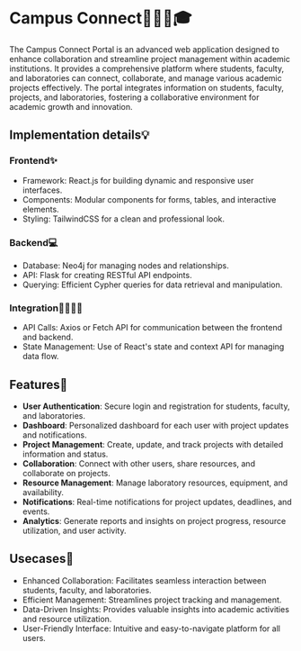 # **Campus Connect**👩🏻‍💻🎓
The Campus Connect Portal is an advanced web application designed to enhance collaboration and streamline project management within academic institutions. It provides a comprehensive platform where students, faculty, and laboratories can connect, collaborate, and manage various academic projects effectively. The portal integrates information on students, faculty, projects, and laboratories, fostering a collaborative environment for academic growth and innovation.

## **Implementation details**💡
### **Frontend**✨
- Framework: React.js for building dynamic and responsive user interfaces.
- Components: Modular components for forms, tables, and interactive elements.
- Styling: TailwindCSS for a clean and professional look.

### **Backend**💻
- Database: Neo4j for managing nodes and relationships.
- API: Flask for creating RESTful API endpoints.
- Querying: Efficient Cypher queries for data retrieval and manipulation.

### **Integration**🫱🏼‍🫲🏼
- API Calls: Axios or Fetch API for communication between the frontend and backend.
- State Management: Use of React's state and context API for managing data flow.

## **Features**🚀
- **User Authentication**: Secure login and registration for students, faculty, and laboratories.
- **Dashboard**: Personalized dashboard for each user with project updates and notifications.
- **Project Management**: Create, update, and track projects with detailed information and status.
- **Collaboration**: Connect with other users, share resources, and collaborate on projects.
- **Resource Management**: Manage laboratory resources, equipment, and availability.
- **Notifications**: Real-time notifications for project updates, deadlines, and events.
- **Analytics**: Generate reports and insights on project progress, resource utilization, and user activity.


## **Usecases**🌟
- Enhanced Collaboration: Facilitates seamless interaction between students, faculty, and laboratories.
- Efficient Management: Streamlines project tracking and management.
- Data-Driven Insights: Provides valuable insights into academic activities and resource utilization.
- User-Friendly Interface: Intuitive and easy-to-navigate platform for all users.
